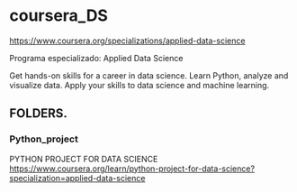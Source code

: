 # coursera_DS
https://www.coursera.org/specializations/applied-data-science

Programa especializado: Applied Data Science

Get hands-on skills for a career in data science. Learn Python, analyze and visualize data. Apply your skills to data science and machine learning. 

## FOLDERS.

### Python_project
PYTHON PROJECT FOR DATA SCIENCE
https://www.coursera.org/learn/python-project-for-data-science?specialization=applied-data-science
